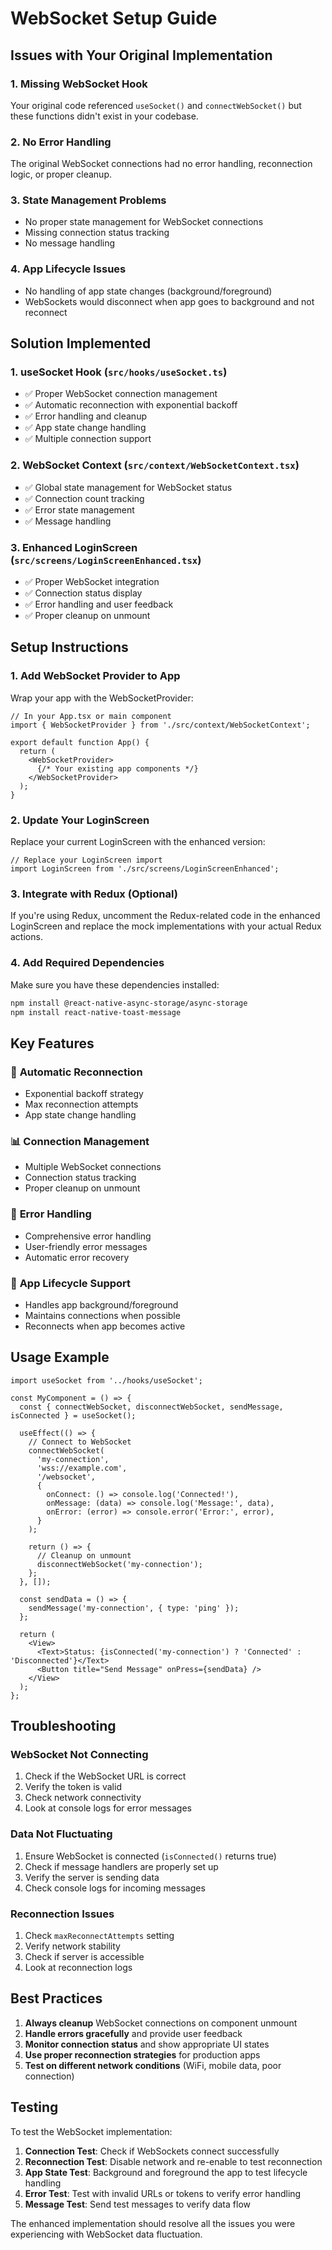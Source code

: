# WebSocket Setup Guide

## Issues with Your Original Implementation

### 1. **Missing WebSocket Hook**
Your original code referenced `useSocket()` and `connectWebSocket()` but these functions didn't exist in your codebase.

### 2. **No Error Handling**
The original WebSocket connections had no error handling, reconnection logic, or proper cleanup.

### 3. **State Management Problems**
- No proper state management for WebSocket connections
- Missing connection status tracking
- No message handling

### 4. **App Lifecycle Issues**
- No handling of app state changes (background/foreground)
- WebSockets would disconnect when app goes to background and not reconnect

## Solution Implemented

### 1. **useSocket Hook** (`src/hooks/useSocket.ts`)
- ✅ Proper WebSocket connection management
- ✅ Automatic reconnection with exponential backoff
- ✅ Error handling and cleanup
- ✅ App state change handling
- ✅ Multiple connection support

### 2. **WebSocket Context** (`src/context/WebSocketContext.tsx`)
- ✅ Global state management for WebSocket status
- ✅ Connection count tracking
- ✅ Error state management
- ✅ Message handling

### 3. **Enhanced LoginScreen** (`src/screens/LoginScreenEnhanced.tsx`)
- ✅ Proper WebSocket integration
- ✅ Connection status display
- ✅ Error handling and user feedback
- ✅ Proper cleanup on unmount

## Setup Instructions

### 1. **Add WebSocket Provider to App**
Wrap your app with the WebSocketProvider:

```tsx
// In your App.tsx or main component
import { WebSocketProvider } from './src/context/WebSocketContext';

export default function App() {
  return (
    <WebSocketProvider>
      {/* Your existing app components */}
    </WebSocketProvider>
  );
}
```

### 2. **Update Your LoginScreen**
Replace your current LoginScreen with the enhanced version:

```tsx
// Replace your LoginScreen import
import LoginScreen from './src/screens/LoginScreenEnhanced';
```

### 3. **Integrate with Redux (Optional)**
If you're using Redux, uncomment the Redux-related code in the enhanced LoginScreen and replace the mock implementations with your actual Redux actions.

### 4. **Add Required Dependencies**
Make sure you have these dependencies installed:

```bash
npm install @react-native-async-storage/async-storage
npm install react-native-toast-message
```

## Key Features

### 🔄 **Automatic Reconnection**
- Exponential backoff strategy
- Max reconnection attempts
- App state change handling

### 📊 **Connection Management**
- Multiple WebSocket connections
- Connection status tracking
- Proper cleanup on unmount

### 🚨 **Error Handling**
- Comprehensive error handling
- User-friendly error messages
- Automatic error recovery

### 📱 **App Lifecycle Support**
- Handles app background/foreground
- Maintains connections when possible
- Reconnects when app becomes active

## Usage Example

```tsx
import useSocket from '../hooks/useSocket';

const MyComponent = () => {
  const { connectWebSocket, disconnectWebSocket, sendMessage, isConnected } = useSocket();

  useEffect(() => {
    // Connect to WebSocket
    connectWebSocket(
      'my-connection',
      'wss://example.com',
      '/websocket',
      {
        onConnect: () => console.log('Connected!'),
        onMessage: (data) => console.log('Message:', data),
        onError: (error) => console.error('Error:', error),
      }
    );

    return () => {
      // Cleanup on unmount
      disconnectWebSocket('my-connection');
    };
  }, []);

  const sendData = () => {
    sendMessage('my-connection', { type: 'ping' });
  };

  return (
    <View>
      <Text>Status: {isConnected('my-connection') ? 'Connected' : 'Disconnected'}</Text>
      <Button title="Send Message" onPress={sendData} />
    </View>
  );
};
```

## Troubleshooting

### WebSocket Not Connecting
1. Check if the WebSocket URL is correct
2. Verify the token is valid
3. Check network connectivity
4. Look at console logs for error messages

### Data Not Fluctuating
1. Ensure WebSocket is connected (`isConnected()` returns true)
2. Check if message handlers are properly set up
3. Verify the server is sending data
4. Check console logs for incoming messages

### Reconnection Issues
1. Check `maxReconnectAttempts` setting
2. Verify network stability
3. Check if server is accessible
4. Look at reconnection logs

## Best Practices

1. **Always cleanup** WebSocket connections on component unmount
2. **Handle errors gracefully** and provide user feedback
3. **Monitor connection status** and show appropriate UI states
4. **Use proper reconnection strategies** for production apps
5. **Test on different network conditions** (WiFi, mobile data, poor connection)

## Testing

To test the WebSocket implementation:

1. **Connection Test**: Check if WebSockets connect successfully
2. **Reconnection Test**: Disable network and re-enable to test reconnection
3. **App State Test**: Background and foreground the app to test lifecycle handling
4. **Error Test**: Test with invalid URLs or tokens to verify error handling
5. **Message Test**: Send test messages to verify data flow

The enhanced implementation should resolve all the issues you were experiencing with WebSocket data fluctuation.
